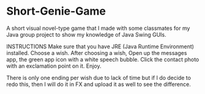 # Short-Genie-Game
A short visual novel-type game that I made with some classmates for my Java group project to show my knowledge of Java Swing GUIs.

INSTRUCTIONS
Make sure that you have JRE (Java Runtime Environment) installed.
Choose a wish.
After choosing a wish, Open up the messages app, the green app icon with a white speech bubble.
Click the contact photo with an exclamation point on it.
Enjoy.

There is only one ending per wish due to lack of time but if I do decide to redo this, then I will do it in FX and upload it as well to see the difference.
